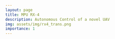 ```yaml
---
layout: page
title: MPU RX-4
description: Autonomous Control of a novel UAV
img: assets/img/rx4_trans.png
importance: 1
---
```

